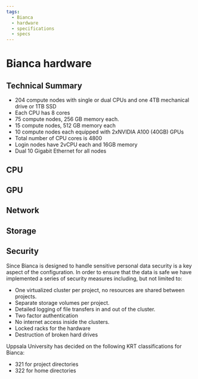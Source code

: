 ```yaml
---
tags:
  - Bianca
  - hardware
  - specifications
  - specs
---
```


# Bianca hardware

## Technical Summary

- 204 compute nodes with single or dual CPUs and one 4TB mechanical drive or 1TB SSD
- Each CPU has 8 cores
- 75 compute nodes, 256 GB memory each.
- 15 compute nodes, 512 GB memory each
- 10 compute nodes each equipped with 2xNVIDIA A100 (40GB) GPUs
- Total number of CPU cores is 4800
- Login nodes have 2vCPU each and 16GB memory
- Dual 10 Gigabit Ethernet for all nodes

## CPU

## GPU

## Network

## Storage

## Security

Since Bianca is designed to handle sensitive personal data security is a key aspect of the configuration. In order to ensure that the data is safe we have implemented a series of security measures including, but not limited to:

- One virtualized cluster per project, no resources are shared between projects.
- Separate storage volumes per project.
- Detailed logging of file transfers in and out of the cluster.
- Two factor authentication
- No internet access inside the clusters.
- Locked racks for the hardware
- Destruction of broken hard drives

Uppsala University has decided on the following KRT classifications for Bianca:

- 321 for project directories
- 322 for home directories
